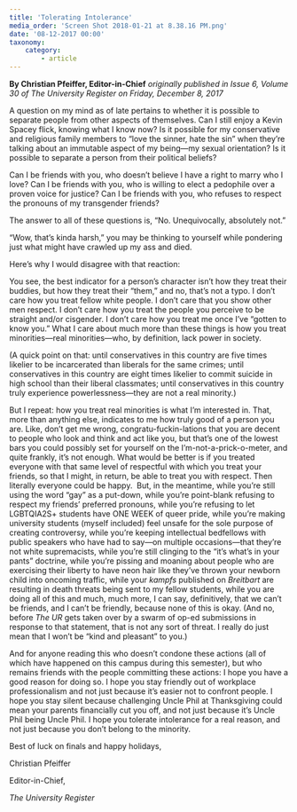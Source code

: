 ```yaml
---
title: 'Tolerating Intolerance'
media_order: 'Screen Shot 2018-01-21 at 8.38.16 PM.png'
date: '08-12-2017 00:00'
taxonomy:
    category:
        - article
---
```


**By Christian Pfeiffer, Editor-in-Chief** _originally published in Issue 6, Volume 30 of The University Register on Friday, December 8, 2017_

A question on my mind as of late pertains to whether it is possible to separate people from other aspects of themselves. Can I still enjoy a Kevin Spacey flick, knowing what I know now? Is it possible for my conservative and religious family members to “love the sinner, hate the sin” when they’re talking about an immutable aspect of my being—my sexual orientation? Is it possible to separate a person from their political beliefs?

Can I be friends with you, who doesn’t believe I have a right to marry who I love? Can I be friends with you, who is willing to elect a pedophile over a proven voice for justice? Can I be friends with you, who refuses to respect the pronouns of my transgender friends?

The answer to all of these questions is, “No. Unequivocally, absolutely not.”

“Wow, that’s kinda harsh,” you may be thinking to yourself while pondering just what might have crawled up my ass and died.

Here’s why I would disagree with that reaction:

You see, the best indicator for a person’s character isn’t how they treat their buddies, but how they treat their “them,” and no, that’s not a typo. I don’t care how you treat fellow white people. I don’t care that you show other men respect. I don’t care how you treat the people you perceive to be straight and/or cisgender. I don’t care how you treat me once I’ve “gotten to know you.” What I care about much more than these things is how you treat minorities—real minorities—who, by definition, lack power in society.

(A quick point on that: until conservatives in this country are five times likelier to be incarcerated than liberals for the same crimes; until conservatives in this country are eight times likelier to commit suicide in high school than their liberal classmates; until conservatives in this country truly experience powerlessness—they are not a real minority.)

But I repeat: how you treat real minorities is what I’m interested in. That, more than anything else, indicates to me how truly good of a person you are. Like, don’t get me wrong, congratu-fuckin-lations that you are decent to people who look and think and act like you, but that’s one of the lowest bars you could possibly set for yourself on the I’m-not-a-prick-o-meter, and quite frankly, it’s not enough. What would be better is if you treated everyone with that same level of respectful with which you treat your friends, so that I might, in return, be able to treat you with respect. Then literally everyone could be happy.
 But, in the meantime, while you’re still using the word “gay” as a put-down, while you’re point-blank refusing to respect my friends’ preferred pronouns, while you’re refusing to let LGBTQIA2S+ students have ONE WEEK of queer pride, while you’re making university students (myself included) feel unsafe for the sole purpose of creating controversy, while you’re keeping intellectual bedfellows with public speakers who have had to say—on multiple occasions—that they’re not white supremacists, while you’re still clinging to the “it’s what’s in your pants” doctrine, while you’re pissing and moaning about people who are exercising their liberty to have neon hair like they’ve thrown your newborn child into oncoming traffic, while your _kampfs_ published on _Breitbart_ are resulting in death threats being sent to my fellow students, while you are doing all of this and much, much more, I can say, definitively, that we can’t be friends, and I can’t be friendly, because none of this is okay. (And no, before _The UR_ gets taken over by a swarm of op-ed submissions in response to that statement, that is not any sort of threat. I really do just mean that I won’t be “kind and pleasant” to you.)

And for anyone reading this who doesn’t condone these actions (all of which have happened on this campus during this semester), but who remains friends with the people committing these actions: I hope you have a good reason for doing so. I hope you stay friendly out of workplace professionalism and not just because it’s easier not to confront people. I hope you stay silent because challenging Uncle Phil at Thanksgiving could mean your parents financially cut you off, and not just because it’s Uncle Phil being Uncle Phil. I hope you tolerate intolerance for a real reason, and not just because you don’t belong to the minority.

Best of luck on finals and happy holidays,

Christian Pfeiffer

Editor-in-Chief,

_The University Register_
